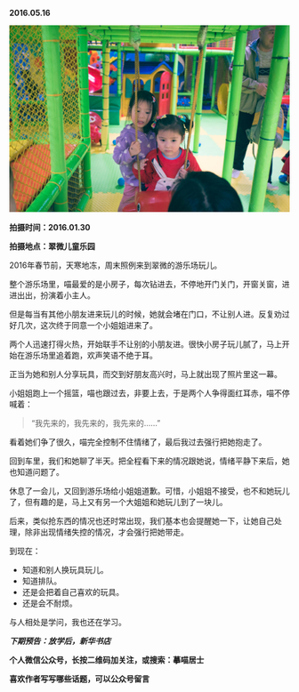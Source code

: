 
          
            
**2016.05.16**



![](img/51001-7ca80b9705f532a7.jpg)




**拍摄时间：2016.01.30**

**拍摄地点：翠微儿童乐园**

2016年春节前，天寒地冻，周末照例来到翠微的游乐场玩儿。

整个游乐场里，喵最爱的是小房子，每次钻进去，不停地开门关门，开窗关窗，进进出出，扮演着小主人。

但是每当有其他小朋友进来玩儿的时候，她就会堵在门口，不让别人进。反复劝过好几次，这次终于同意一个小姐姐进来了。

两个人迅速打得火热，开始联手不让别的小朋友进。很快小房子玩儿腻了，马上开始在游乐场里追着跑，欢声笑语不绝于耳。

正当为她和别人分享玩具，而交到好朋友高兴时，马上就出现了照片里这一幕。

小姐姐跑上一个摇篮，喵也跟过去，非要上去，于是两个人争得面红耳赤，喵不停喊着：
>“我先来的，我先来的，我先来的……”



看着她们争了很久，喵完全控制不住情绪了，最后我过去强行把她抱走了。

回到车里，我们和她聊了半天。把全程看下来的情况跟她说，情绪平静下来后，她也知道问题了。

休息了一会儿，又回到游乐场给小姐姐道歉。可惜，小姐姐不接受，也不和她玩儿了，但有趣的是，马上又有另一个大姐姐和她玩儿到了一块儿。

后来，类似抢东西的情况也还时常出现，我们基本也会提醒她一下，让她自己处理，除非出现情绪失控的情况，才会强行把她带走。

到现在：
* 知道和别人换玩具玩儿。
* 知道排队。
* 还是会把着自己喜欢的玩具。
* 还是会不耐烦。


与人相处是学问，我也还在学习。


***下期预告：放学后，新华书店***


**个人微信公众号，长按二维码加关注，或搜索：摹喵居士**

**喜欢作者写写哪些话题，可以公众号留言**




          
        